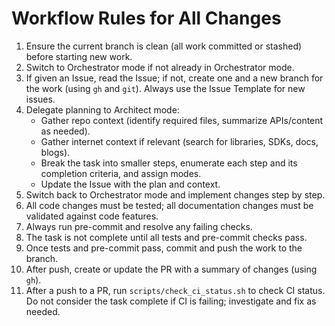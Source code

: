 # Workflow Rules for All Changes

1. Ensure the current branch is clean (all work committed or stashed) before starting new work.
2. Switch to Orchestrator mode if not already in Orchestrator mode.
3. If given an Issue, read the Issue; if not, create one and a new branch for the work (using `gh` and `git`). Always use the Issue Template for new issues.
4. Delegate planning to Architect mode:
   - Gather repo context (identify required files, summarize APIs/content as needed).
   - Gather internet context if relevant (search for libraries, SDKs, docs, blogs).
   - Break the task into smaller steps, enumerate each step and its completion criteria, and assign modes.
   - Update the Issue with the plan and context.
5. Switch back to Orchestrator mode and implement changes step by step.
6. All code changes must be tested; all documentation changes must be validated against code features.
7. Always run pre-commit and resolve any failing checks.
8. The task is not complete until all tests and pre-commit checks pass.
9. Once tests and pre-commit pass, commit and push the work to the branch.
10. After push, create or update the PR with a summary of changes (using `gh`).
11. After a push to a PR, run `scripts/check_ci_status.sh` to check CI status. Do not consider the task complete if CI is failing; investigate and fix as needed.
